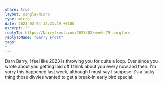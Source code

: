 ```yaml
---
share: true
layout: single-micro
type: micro
date: 2023-03-04 12:31:29 +0100
excerpt: ""
replyTo: https://barryfrost.com/2023/02/week-79-burglars
replyToName: "Barry Frost"
tags:
- 
---
```

Darn Barry, I feel like 2023 is throwing you for quite a loop. Ever since you wrote about you getting laid off I think about you every now and then. I'm sorry this happened last week, although I must say I suppose it's a lucky thing those divvies wanted to get a break-in early bird special.
